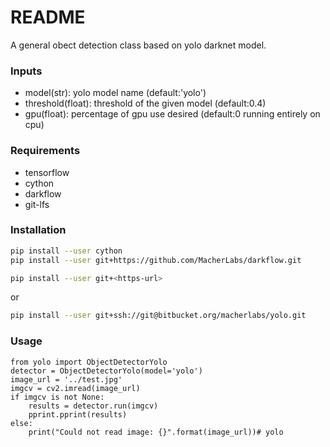 # README #

A general obect detection class based on yolo darknet model.

### Inputs ###

* model(str): yolo model name (default:'yolo')
* threshold(float): threshold of the given model (default:0.4)
* gpu(float): percentage of gpu use desired (default:0 running entirely on cpu) 

### Requirements ###

* tensorflow
* cython
* darkflow
* git-lfs

### Installation ###
```sh
pip install --user cython
pip install --user git+https://github.com/MacherLabs/darkflow.git
```
```sh
pip install --user git+<https-url>
```
or
```sh
pip install --user git+ssh://git@bitbucket.org/macherlabs/yolo.git
```

### Usage ###

    from yolo import ObjectDetectorYolo
    detector = ObjectDetectorYolo(model='yolo')
    image_url = '../test.jpg'
    imgcv = cv2.imread(image_url)
    if imgcv is not None:
        results = detector.run(imgcv)
        pprint.pprint(results)
    else:
        print("Could not read image: {}".format(image_url))# yolo
